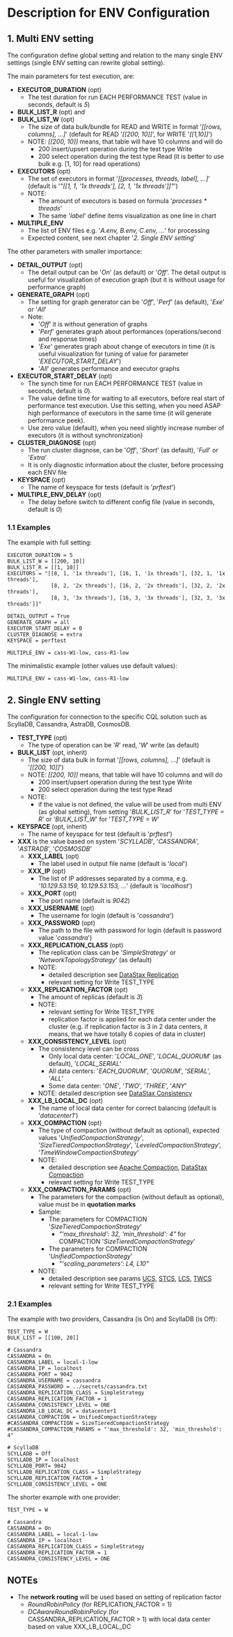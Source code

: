 # Description for ENV Configuration

## 1. Multi ENV setting

The configuration define global setting and relation to the many 
single ENV settings (single ENV setting can rewrite global setting).

The main parameters for test execution, are:

 - **EXECUTOR_DURATION** (opt)
   - The test duration for run EACH PERFORMANCE TEST (value in seconds, 
     default is _5_)
 - **BULK_LIST_R** (opt) and
 - **BULK_LIST_W** (opt)
   - The size of data bulk/bundle for READ and WRITE in format
     '_[[rows, columns], ...]_' (default for READ '_[[200, 10]]_',
     for WRITE '_[[1,10]]_')
   - NOTE: _[[200, 10]]_ means, that table will have 10 columns and will do
     - 200 insert/upsert operation during the test type Write
     - 200 select operation during the test type Read 
       (it is better to use bulk e.g. [1, 10] for read operations)
 - **EXECUTORS** (opt)
   - The set of executors in format '_[[processes, threads, label], ...]_' 
     (default is '_"[[1, 1, '1x threads'], [2, 1, '1x threads']]"_')
   - NOTE:
     - The amount of executors is based on formula '_processes * threads_'
     - The same '_label_' define items visualization as one line in chart 
 - **MULTIPLE_ENV**
   - The list of ENV files e.g. '_A.env, B.env, C.env, ..._' for processing
   - Expected content, see next chapter '_2. Single ENV setting_'

The other parameters with smaller importance:
 - **DETAIL_OUTPUT** (opt)
   - The detail output can be '_On_' (as default) or '_Off_'. 
     The detail output is useful for visualization of execution graph 
     (but it is without usage for performance graph)
 - **GENERATE_GRAPH** (opt)
   - The setting for graph generator can be '_Off_', '_Perf_' (as default),
     '_Exe_' or '_All_'
   - Note:
     - '_Off_' it is without generation of graphs
     - '_Perf_' generates graph about performances (operations/second and response times) 
     - '_Exe_' generates graph about change of executors in time (it is useful 
       visualization for tuning of value for parameter '_EXECUTOR_START_DELAY_')
     - '_All_' generates performance and executor graphs
 - **EXECUTOR_START_DELAY** (opt)
   - The synch time for run EACH PERFORMANCE TEST (value in seconds, 
     default is _0_). 
   - The value define time for waiting to all executors, before real start
     of performance test execution. Use this setting, 
     when you need ASAP high performance of executors in the same time
     (it will generate performance peek).
   - Use zero value (default), when you need slightly increase number of
     executors (it is without synchronization)
 - **CLUSTER_DIAGNOSE** (opt)
   - The run cluster diagnose, can be '_Off_', '_Short_' (as default),
     '_Full_' or '_Extra_'
   - It is only diagnostic information about the cluster, before 
     processing each ENV file
 - **KEYSPACE** (opt)
   - The name of keyspace for tests (default is '_prftest_') 
 - **MULTIPLE_ENV_DELAY** (opt)
   - The delay before switch to different config file (value in seconds,
     default is _0_)

### 1.1 Examples

The example with full setting:
```
EXECUTOR_DURATION = 5
BULK_LIST_W = [[200, 10]]
BULK_LIST_R = [[1, 10]]
EXECUTORS = "[[8, 1, '1x threads'], [16, 1, '1x threads'], [32, 1, '1x threads'],
              [8, 2, '2x threads'], [16, 2, '2x threads'], [32, 2, '2x threads'],
              [8, 3, '3x threads'], [16, 3, '3x threads'], [32, 3, '3x threads']]"

DETAIL_OUTPUT = True
GENERATE_GRAPH = all
EXECUTOR_START_DELAY = 0
CLUSTER_DIAGNOSE = extra
KEYSPACE = perftest

MULTIPLE_ENV = cass-W1-low, cass-R1-low
```

The minimalistic example (other values use default values):

```
MULTIPLE_ENV = cass-W1-low, cass-R1-low
```

## 2. Single ENV setting

The configuration for connection to the specific CQL solution such as
ScyllaDB, Cassandra, AstraDB, CosmosDB.

 - **TEST_TYPE** (opt)
   - The type of operation can be '_R_' read, '_W_' write (as default) 
 - **BULK_LIST** (opt, inherit)
   - The size of data bulk in format '_[[rows, columns], ...]_' 
     (default is '_[[200, 10]]_')
   - NOTE: _[[200, 10]]_ means, that table will have 10 columns and will do
     - 200 insert/upsert operation during the test type Write
     - 200 select operation during the test type Read
   - NOTE:
     - if the value is not defined, the value will be used from multi ENV
       (as global setting), from setting '_BULK_LIST_R_' for
       '_TEST_TYPE = R_' or '_BULK_LIST_W_' for '_TEST_TYPE = W_' 
 - **KEYSPACE** (opt, inherit)
   - The name of keyspace for test (default is '_prftest_')
 - **XXX** is the value based on system '_SCYLLADB_', 
   '_CASSANDRA_', '_ASTRADB_', '_COSMOSDB_'
   - **XXX_LABEL** (opt)
     - The label used in output file name (default is '_local_')
   - **XXX_IP** (opt)
     - The list of IP addresses separated by a comma, 
       e.g. '_10.129.53.159, 10.129.53.153, ..._' (default is '_localhost_')
   - **XXX_PORT** (opt)
     - The port name (default is _9042_)
   - **XXX_USERNAME** (opt)
      - The username for login (default is '_cassandra_')
   - **XXX_PASSWORD** (opt)
      - The path to the file with password for login 
        (default is password value '_cassandra_')
   - **XXX_REPLICATION_CLASS** (opt)
     - The replication class can be '_SimpleStrategy_' or 
       '_NetworkTopologyStrategy_' (as default)
     - NOTE: 
       - detailed description see [DataStax Replication](https://docs.datastax.com/en/cassandra-oss/3.x/cassandra/architecture/archDataDistributeReplication.html)
       - relevant setting for Write TEST_TYPE
   - **XXX_REPLICATION_FACTOR** (opt)
     - The amount of replicas (default is _3_)
     - NOTE:
       - relevant setting for Write TEST_TYPE
       - replication factor is applied for each data center under the cluster
         (e.g. if replication factor is 3 in 2 data centers, it means, that we
         have totally 6 copies of data in cluster)
   - **XXX_CONSISTENCY_LEVEL** (opt)
     - The consistency level can be cross
       - Only local data center: '_LOCAL_ONE_', '_LOCAL_QUORUM_' (as default), '_LOCAL_SERIAL_' 
       - All data centers: '_EACH_QUORUM_', '_QUORUM_', '_SERIAL_', '_ALL_'
       - Some data center:  '_ONE_', '_TWO_', '_THREE_', '_ANY_'
     - NOTE: detailed description see [DataStax Consistency](https://docs.datastax.com/en/cassandra-oss/3.0/cassandra/dml/dmlConfigConsistency.html)
   - **XXX_LB_LOCAL_DC** (opt)
     - The name of local data center for correct balancing 
       (default is '_datacenter1_')
   - **XXX_COMPACTION** (opt)
     - The type of compaction (without default as optional), expected values
       '_UnifiedCompactionStrategy_', '_SizeTieredCompactionStrategy_',
       '_LeveledCompactionStrategy_', '_TimeWindowCompactionStrategy_'
     - NOTE: 
       - detailed description see [Apache Compaction](https://cassandra.apache.org/doc/5.0/cassandra/managing/operating/compaction/index.html),
         [DataStax Compaction](https://docs.datastax.com/en/cassandra-oss/3.0/cassandra/operations/opsConfigureCompaction.html)
       - relevant setting for Write TEST_TYPE
   - **XXX_COMPACTION_PARAMS** (opt)
     - The parameters for the compaction (without default as optional), value must be 
       in **quotation marks** 
     - Sample:
       - The parameters for COMPACTION '_SizeTieredCompactionStrategy_'
         - _"'max_threshold': 32, 'min_threshold': 4"_ for
           COMPACTION '_SizeTieredCompactionStrategy_'
       - The parameters for COMPACTION '_UnifiedCompactionStrategy_'
         - _"'scaling_parameters': L4, L10"_
     - NOTE: 
       - detailed description see params
         [UCS](https://cassandra.apache.org/doc/5.0/cassandra/managing/operating/compaction/ucs.html#ucs_options), 
         [STCS](https://cassandra.apache.org/doc/5.0/cassandra/managing/operating/compaction/stcs.html#stcs_options),
         [LCS](https://cassandra.apache.org/doc/5.0/cassandra/managing/operating/compaction/lcs.html#lcs_options),
         [TWCS](https://cassandra.apache.org/doc/5.0/cassandra/managing/operating/compaction/twcs.html#twcs_options)
       - relevant setting for Write TEST_TYPE

### 2.1 Examples

The example with two providers, Cassandra (is On) and ScyllaDB (is Off):
```
TEST_TYPE = W
BULK_LIST = [[100, 20]]

# Cassandra
CASSANDRA = On
CASSANDRA_LABEL = local-1-low
CASSANDRA_IP = localhost
CASSANDRA_PORT = 9042
CASSANDRA_USERNAME = cassandra
CASSANDRA_PASSWORD = ../secrets/cassandra.txt
CASSANDRA_REPLICATION_CLASS = SimpleStrategy
CASSANDRA_REPLICATION_FACTOR = 1
CASSANDRA_CONSISTENCY_LEVEL = ONE
CASSANDRA_LB_LOCAL_DC = datacenter1
CASSANDRA_COMPACTION = UnifiedCompactionStrategy
#CASSANDRA_COMPACTION = SizeTieredCompactionStrategy
#CASSANDRA_COMPACTION_PARAMS = "'max_threshold': 32, 'min_threshold': 4"

# ScyllaDB
SCYLLADB = Off
SCYLLADB_IP = localhost
SCYLLADB_PORT= 9042
SCYLLADB_REPLICATION_CLASS = SimpleStrategy
SCYLLADB_REPLICATION_FACTOR = 1
SCYLLADB_CONSISTENCY_LEVEL = ONE
```
The shorter example with one provider:

```
TEST_TYPE = W

# Cassandra
CASSANDRA = On
CASSANDRA_LABEL = local-1-low
CASSANDRA_IP = localhost
CASSANDRA_REPLICATION_CLASS = SimpleStrategy
CASSANDRA_REPLICATION_FACTOR = 1
CASSANDRA_CONSISTENCY_LEVEL = ONE
```

## NOTEs

 - The **network routing** will be used based on setting of 
   replication factor 
   - _RoundRobinPolicy_ (for REPLICATION_FACTOR = 1)
   - _DCAwareRoundRobinPolicy_ (for CASSANDRA_REPLICATION_FACTOR > 1) 
     with local data center based on value XXX_LB_LOCAL_DC